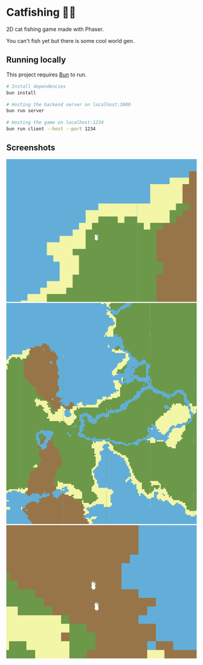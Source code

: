 # Catfishing 🎣😺

2D cat fishing game made with Phaser.

You can't fish yet but there is some cool world gen.


## Running locally 

This project requires [Bun](https://bun.sh/) to run.

```bash
# Install dependencies
bun install
```

```bash
# Hosting the backend server on localhost:3000
bun run server
```

```bash
# Hosting the game on localhost:1234
bun run client --host --port 1234
```

## Screenshots

![alt](docs/a.png)
![alt](docs/b.png)
![alt](docs/c.png)